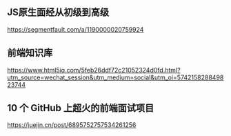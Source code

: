 ## JS原生面经从初级到高级

https://segmentfault.com/a/1190000020759924


## 前端知识库

https://www.html5iq.com/5feb26ddf72c21052324d0fd.html?utm_source=wechat_session&utm_medium=social&utm_oi=574215828849823744

## 10 个 GitHub 上超火的前端面试项目

https://juejin.cn/post/6895752757534261256